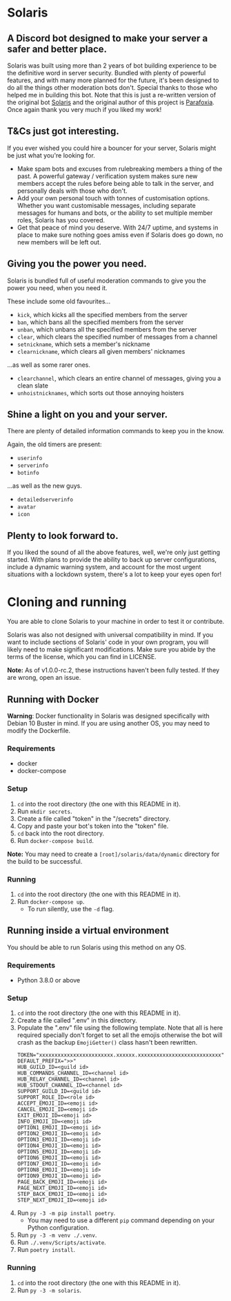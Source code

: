 # Solaris
## A Discord bot designed to make your server a safer and better place.
Solaris was built using more than 2 years of bot building experience to be the definitive word in server security. Bundled with plenty of powerful features, and with many more planned for the future, it's been designed to do all the things other moderation bots don't. Special thanks to those who helped me in building this bot. Note that this is just a re-written version of the original bot [Solaris](https://github.com/parafoxia/Solaris) and the original author of this project is [Parafoxia](https://github.com/parafoxia). Once again thank you very much if you liked my work!

## T&Cs just got interesting.
If you ever wished you could hire a bouncer for your server, Solaris might be just what you're looking for.

- Make spam bots and excuses from rulebreaking members a thing of the past. A powerful gateway / verification system makes sure new members accept the rules before being able to talk in the server, and personally deals with those who don't.
- Add your own personal touch with tonnes of customisation options. Whether you want customisable messages, including separate messages for humans and bots, or the ability to set multiple member roles, Solaris has you covered.
- Get that peace of mind you deserve. With 24/7 uptime, and systems in place to make sure nothing goes amiss even if Solaris does go down, no new members will be left out.

## Giving you the power you need.
Solaris is bundled full of useful moderation commands to give you the power you need, when you need it.

These include some old favourites...
- `kick`, which kicks all the specified members from the server
- `ban`, which bans all the specified members from the server
- `unban`, which unbans all the specified members from the server
- `clear`, which clears the specified number of messages from a channel
- `setnickname`, which sets a member's nickname
- `clearnickname`, which clears all given members' nicknames

...as well as some rarer ones.
- `clearchannel`, which clears an entire channel of messages, giving you a clean slate
- `unhoistnicknames`, which sorts out those annoying hoisters

## Shine a light on you and your server.
There are plenty of detailed information commands to keep you in the know.

Again, the old timers are present:
- `userinfo`
- `serverinfo`
- `botinfo`

...as well as the new guys.
- `detailedserverinfo`
- `avatar`
- `icon`

## Plenty to look forward to.
If you liked the sound of all the above features, well, we're only just getting started. With plans to provide the ability to back up server configurations, include a dynamic warning system, and account for the most urgent situations with a lockdown system, there's a lot to keep your eyes open for!

# Cloning and running
You are able to clone Solaris to your machine in order to test it or contribute.

Solaris was also not designed with universal compatibility in mind. If you want to include sections of Solaris' code in your own program, you will likely need to make significant modifications. Make sure you abide by the terms of the license, which you can find in LICENSE.

**Note:** As of v1.0.0-rc.2, these instructions haven't been fully tested. If they are wrong, open an issue.

## Running with Docker
**Warning**: Docker functionality in Solaris was designed specifically with Debian 10 Buster in mind. If you are using another OS, you may need to modify the Dockerfile.

### Requirements
- docker
- docker-compose

### Setup
1. `cd` into the root directory (the one with this README in it).
2. Run `mkdir secrets`.
3. Create a file called "token" in the "/secrets" directory.
4. Copy and paste your bot's token into the "token" file.
5. `cd` back into the root directory.
6. Run `docker-compose build`.

**Note:** You may need to create a `[root]/solaris/data/dynamic` directory for the build to be successful.

### Running
1. `cd` into the root directory (the one with this README in it).
2. Run `docker-compose up`.
    - To run silently, use the `-d` flag.

## Running inside a virtual environment
You should be able to run Solaris using this method on any OS.

### Requirements
- Python 3.8.0 or above

### Setup
1. `cd` into the root directory (the one with this README in it).
2. Create a file called ".env" in this directory.
3. Populate the ".env" file using the following template. Note that all is here required specially don't forget to set all the emojis otherwise the bot will crash as the backup `EmojiGetter()` class hasn't been rewritten.
    ```
    TOKEN="xxxxxxxxxxxxxxxxxxxxxxxx.xxxxxx.xxxxxxxxxxxxxxxxxxxxxxxxxxx"
    DEFAULT_PREFIX=">>"
    HUB_GUILD_ID=<guild id>
    HUB_COMMANDS_CHANNEL_ID=<channel id>
    HUB_RELAY_CHANNEL_ID=<channel id>
    HUB_STDOUT_CHANNEL_ID=<channel id>
    SUPPORT_GUILD_ID=<guild id>
    SUPPORT_ROLE_ID=<role id>
    ACCEPT_EMOJI_ID=<emoji id>
    CANCEL_EMOJI_ID=<emoji id>
    EXIT_EMOJI_ID=<emoji id>
    INFO_EMOJI_ID=<emoji id>
    OPTION1_EMOJI_ID=<emoji id>
    OPTION2_EMOJI_ID=<emoji id>
    OPTION3_EMOJI_ID=<emoji id>
    OPTION4_EMOJI_ID=<emoji id>
    OPTION5_EMOJI_ID=<emoji id>
    OPTION6_EMOJI_ID=<emoji id>
    OPTION7_EMOJI_ID=<emoji id>
    OPTION8_EMOJI_ID=<emoji id>
    OPTION9_EMOJI_ID=<emoji id>
    PAGE_BACK_EMOJI_ID=<emoji id>
    PAGE_NEXT_EMOJI_ID=<emoji id>
    STEP_BACK_EMOJI_ID=<emoji id>
    STEP_NEXT_EMOJI_ID=<emoji id>
    ```
4. Run `py -3 -m pip install poetry`.
    - You may need to use a different `pip` command depending on your Python configuration.
5. Run `py -3 -m venv ./.venv`.
6. Run `./.venv/Scripts/activate`.
7. Run `poetry install`.

### Running
1. `cd` into the root directory (the one with this README in it).
2. Run `py -3 -m solaris`.
